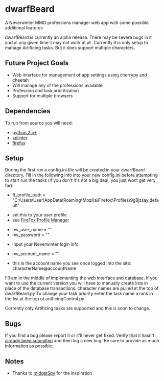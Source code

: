 dwarfBeard
==========

A Neverwinter MMO professions manager web app with some possible additional features

dwarfBeard is currently an alpha release. There may be severe bugs in it and at any given time it may not work at all. 
Currently it is only setup to manage Artificing tasks. But it does support multiple characters.

## Future Project Goals

* Web interface for management of app settings using cherrypy and cheetah
* Will manage any of the professions available
* Profession and task prioritization 
* Support for multiple browsers


## Dependencies

To run from source you will need:

* [python 2.5+][pythonDownloads]
* [splinter][splinterDownlaods]
* [firefox][firefoxDownloads]


## Setup

During the first run a config.ini file will be created in your dwarfBeard directory.
Fill in the following info into your new config.ini before attempting to start run the tasks (if you don't it's not a big deal, you just wont get very far):

* ff_profile_path = "C:\Users\User\AppData\Roaming\Mozilla\Firefox\Profiles\9g8jzsay.default"
 - set this to your user profile
 - see [FireFox Profile Manager][fireFoxProfileManager]
* nw_user_name = ""
* nw_password = ""
 - input your Neverwinter login info
* nw_account_name = ""
 - this is the account name you see once logged into the site: characterName@accountName
 
 
!!!I am in the middle of implementing the web interface and database.
If you want to use the current version you will have to manually create lists in place of the database transactions.
character names are pulled at the top of dwarfBeard.py
To change your task priority enter the task name a rank in the list at the top of artificingControl.py

Currently only Artificing tasks are supported and this is soon to change.


## Bugs

If you find a bug please report it or it'll never get fixed. Verify that it hasn't [already been submitted][issues] and then log a new bug. Be sure to provide as much information as possible.


## Notes

* Thanks to [midgetSpy][midgetSpy] for the inspiration


[pythonDownloads]:https://www.python.org/downloads/
[splinterDownlaods]:http://splinter.cobrateam.info/docs/
[fireFoxProfileManager]:https://support.mozilla.org/en-US/kb/profile-manager-create-and-remove-firefox-profiles
[firefoxDownloads]:http://www.mozilla.org/en-US/firefox/new/
[issues]:https://github.com/highway/dwarfBeard/issues
[midgetSpy]:https://github.com/midgetspy
